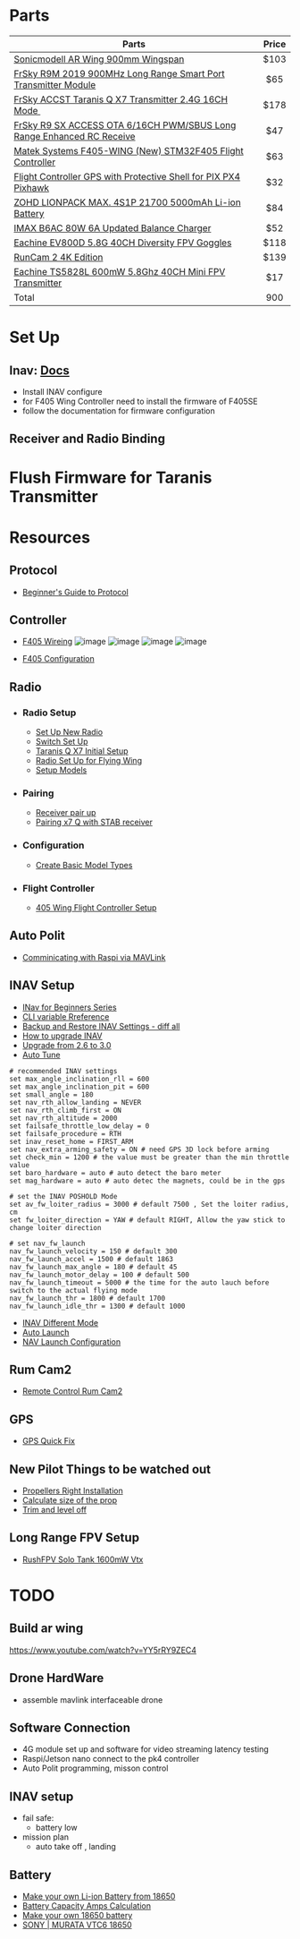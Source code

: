 # Parts

| Parts | Price | 
|----------|:-------------:|
| [Sonicmodell AR Wing 900mm Wingspan](https://www.banggood.com/Sonicmodell-AR-Wing-900mm-Wingspan-EPP-FPV-Flywing-RC-Airplane-PNP-p-1175539.html?akmClientCountry=AU&cur_warehouse=AU) | $103 |
| [FrSky R9M 2019 900MHz Long Range Smart Port Transmitter Module](https://www.banggood.com/FrSky-R9M-2019-900MHz-Long-Range-Smart-Port-Transmitter-Module-Support-Telemetry-Compatible-R9-Series-p-1464625.html?akmClientCountry=AU&cur_warehouse=CN)| $65 |
| [FrSky ACCST Taranis Q X7 Transmitter 2.4G 16CH Mode ](https://www.banggood.com/FrSky-ACCST-Taranis-Q-X7-Transmitter-2_4G-16CH-Mode-2-White-Black-International-Version-for-RC-Drone-p-1196246.html?akmClientCountry=AU&cur_warehouse=GWTR&ID=224)| $178|
| [FrSky R9 SX ACCESS OTA 6/16CH PWM/SBUS Long Range Enhanced RC Receive](https://www.banggood.com/FrSky-R9-SX-ACCESS-OTA-6-or-16CH-PWM-or-SBUS-Long-Range-Enhanced-RC-Receiver-Support-S_Port-or-F_Port-for-RC-Drone-p-1675671.html?akmClientCountry=AU&cur_warehouse=CN&ID=6135496)| $47|
|[Matek Systems F405-WING (New) STM32F405 Flight Controller ](https://www.banggood.com/Matek-Systems-F405-WING-(New)-STM32F405-Flight-Controller-Built-in-OSD-for-RC-Airplane-Fixed-Wing-p-1292190.html?rmmds=myorder&cur_warehouse=AU)| $63|
|[Flight Controller GPS with Protective Shell for PIX PX4 Pixhawk](https://www.banggood.com/Flight-Controller-GPS-with-Protective-Shell-for-PIX-PX4-Pixhawk-p-1005394.html?akmClientCountry=AU&p=IL29032695671201509S&cur_warehouse=CN)| $32 |
|[ZOHD LIONPACK MAX. 4S1P 21700 5000mAh Li-ion Battery](https://www.banggood.com/ZOHD-LIONPACK-MAX_-4S1P-21700-5000mAh-Li-ion-Battery-for-Long-Range-FPV-Sonicmodell-AR-Wing-or-Sonicmodell-AR-Wing-Pro-or-ZOHD-Nano-Tal0n-EVO-RC-Airplane-RC-Airplanes-Aerial-Survey-p-1719275.html?akmClientCountry=AU&cur_warehouse=CN)| $84|
|[IMAX B6AC 80W 6A Updated Balance Charger](https://www.banggood.com/IMAX-B6AC-80W-6A-Updated-Balance-Charger-Discharge-for-Lipo-or-Li-ion-or-LiFe-or-NiMh-Battery-p-1497293.html?rmmds=myorder&cur_warehouse=AU&ID=47759) | $52|
|[Eachine EV800D 5.8G 40CH Diversity FPV Goggles](https://www.banggood.com/Eachine-EV800D-5_8G-40CH-Diversity-FPV-Goggles-5-Inch-800+480-Video-Headset-HD-DVR-Build-in-Battery-p-1180354.html?cur_warehouse=USA&ID=532490&rmmds=search) | $118|
|[RunCam 2 4K Edition](https://www.banggood.com/RunCam-2-4K-Edition-HD-Recording-155-Degree-Wide-Angle-WiFi-FPV-Camera-49g-With-Replaceable-Battery-For-RC-Drone-Airplane-p-1686646.html?rmmds=myorder&cur_warehouse=CN)| $139|
|[Eachine TS5828L 600mW 5.8Ghz 40CH Mini FPV Transmitter](https://www.banggood.com/Eachine-TS5828L-600mW-5_8Ghz-40CH-Mini-FPV-Transmitter-VTX-with-LED-Display-For-Tiny-RC-Drone-p-1058136.html?rmmds=myorder&cur_warehouse=CN)| $17|
| Total| 900|

# Set Up
## Inav: [Docs](https://github.com/iNavFlight/inav/wiki)
* Install INAV configure
* for F405 Wing Controller need to install the firmware of F405SE
* follow the documentation for firmware configuration

## Receiver and Radio Binding
# Flush Firmware for Taranis Transmitter
# Resources
## Protocol
* [Beginner's Guide to Protocol](https://www.rcgroups.com/forums/showthread.php?2301242-The-Beginners-Guide-to-RC-Protocols)
## Controller
* [F405 Wireing](https://www.youtube.com/watch?v=b4HJjVjH1ac)
![image](image/wire1.png)
![image](image/wire2.png)
![image](image/wire3.png)
![image](image/BN880_gps.png)

* [F405 Configuration](https://www.youtube.com/watch?v=K3Yj9CxQj7E)

## Radio 
* ### Radio Setup
  * [Set Up New Radio](https://www.youtube.com/watch?v=YD3ojhwVmrI&list=RDCMUCp1vASX-fg959vRc1xowqpw&start_radio=1)
  * [Switch Set Up](https://www.youtube.com/watch?v=R51UjP8t6BU)
  * [Taranis Q X7 Initial Setup](https://www.youtube.com/watch?v=zA4-Cy2q2-A)
  * [Radio Set Up for Flying Wing](https://www.youtube.com/watch?v=mbwAZPKdS4s)
  * [Setup Models](https://www.youtube.com/watch?v=NIR85KOqIAo&t=29s)
* ### Pairing
  * [Receiver pair up](https://www.youtube.com/watch?v=a2025h5vmpg)
  * [Pairing x7 Q with STAB receiver](https://www.youtube.com/watch?v=XvY_LK9wGEw&t=1675s)
* ### Configuration
  * [Create Basic Model Types](https://www.youtube.com/watch?v=NIR85KOqIAo)
* ### Flight Controller
  * [405 Wing Flight Controller Setup](https://youtu.be/K3Yj9CxQj7E)

## Auto Polit
* [Comminicating with Raspi via MAVLink](https://ardupilot.org/dev/docs/raspberry-pi-via-mavlink.html)

## INAV Setup
* [INav for Beginners Series](https://www.youtube.com/watch?v=z5oEBNXVujU)
* [CLI variable Rreference](https://github.com/iNavFlight/inav/blob/master/docs/Settings.md)
* [Backup and Restore INAV Settings - diff all](https://www.youtube.com/watch?v=M5haTMW239E)
* [How to upgrade INAV](https://www.youtube.com/watch?v=zwjL0hmopcU)
* [Upgrade from 2.6 to 3.0](https://www.youtube.com/watch?v=3NKGTH31hWk)
* [Auto Tune](https://www.youtube.com/watch?v=aAFFBuMOtAk)
```shell 
# recommended INAV settings
set max_angle_inclination_rll = 600
set max_angle_inclination_pit = 600
set small_angle = 180
set nav_rth_allow_landing = NEVER
set nav_rth_climb_first = ON
set nav_rth_altitude = 2000
set failsafe_throttle_low_delay = 0
set failsafe_procedure = RTH 
set inav_reset_home = FIRST_ARM
set nav_extra_arming_safety = ON # need GPS 3D lock before arming
set check_min = 1200 # the value must be greater than the min throttle value
set baro_hardware = auto # auto detect the baro meter
set mag_hardware = auto # auto detec the magnets, could be in the gps

# set the INAV POSHOLD Mode
set av_fw_loiter_radius = 3000 # default 7500 , Set the loiter radius, cm
set fw_loiter_direction = YAW # default RIGHT, Allow the yaw stick to change loiter direction

# set nav_fw_launch 
nav_fw_launch_velocity = 150 # default 300 
nav_fw_launch_accel = 1500 # default 1863
nav_fw_launch_max_angle = 180 # default 45
nav_fw_launch_motor_delay = 100 # default 500
nav_fw_launch_timeout = 5000 # the time for the auto lauch before switch to the actual flying mode
nav_fw_launch_thr = 1800 # default 1700
nav_fw_launch_idle_thr = 1300 # default 1000

```
* [INAV Different Mode](https://inavfixedwinggroup.com/guides/getting-started/inav-modes-guide/#7-nav-poshold)
* [Auto Launch](https://www.youtube.com/watch?v=zqAbAYtLHSg)
* [NAV Launch Configuration](https://inavfixedwinggroup.com/guides/tuning/how-to-setup-nav-launch-correctly)


## Rum Cam2
* [Remote Control Rum Cam2](https://www.youtube.com/watch?v=Uspf9eORuPA&t=314s)

## GPS
* [GPS Quick Fix](https://www.youtube.com/watch?v=k2bZmDdXCso)



## New Pilot Things to be watched out
* [Propellers Right Installation](https://www.youtube.com/watch?v=chlWYRl4TAU)
* [Calculate size of the prop](https://www.youtube.com/watch?v=rZ92f5QPW-0)
* [Trim and level off](https://www.youtube.com/watch?v=13VVsmsUj1A)

## Long Range FPV Setup
* [RushFPV Solo Tank 1600mW Vtx](https://www.youtube.com/watch?v=K6fZd6fqk84)

# TODO
## Build ar wing
https://www.youtube.com/watch?v=YY5rRY9ZEC4
## Drone HardWare
* assemble mavlink interfaceable drone 

## Software Connection
* 4G module set up and software for video streaming latency testing
* Raspi/Jetson nano connect to the pk4 controller 
* Auto Polit programming, misson control 

## INAV setup
* fail safe:
  * battery low
* mission plan
  * auto take off , landing

## Battery
* [Make your own Li-ion Battery from 18650](https://www.youtube.com/watch?v=u8EkRS_c3MM)
* [Battery Capacity Amps Calculation](https://www.youtube.com/watch?v=ZZ6kuaklXdM)
* [Make your own 18650 battery](https://www.youtube.com/watch?v=RKgTJy5H_kY)
* [SONY | MURATA VTC6 18650](https://www.tinkertechau.com.au/products/sony-us-18650-vtc6-flat-top)




